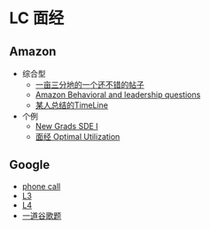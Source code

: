 # LC 面经

## Amazon

* 综合型
  * [一亩三分地的一个还不错的帖子](https://www.1point3acres.com/bbs/thread-576269-1-1.html)
  * [Amazon Behavioral and leadership questions](https://leetcode.com/discuss/interview-question/437082/amazon-behavioral-questions-leadership-principles-lp)
  * [某人总结的TimeLine](https://leetcode.com/discuss/general-discussion/435775/amazon-sde-new-grad-timeline)
* 个例
  * [New Grads SDE I](https://leetcode.com/discuss/interview-experience/434007/amazon-aws-sde-1-offer)
  * [面经 Optimal Utilization](https://leetcode.com/discuss/interview-question/373202/amazon-oa-2019-optimal-utilization)

## Google
* [phone call](https://leetcode.com/discuss/interview-question/469325/google-recruiter-phone-algorithms-and-complexity)
* [L3](https://leetcode.com/discuss/interview-experience/440123/google-l3-nov-2019-offer)
* [L4](https://leetcode.com/discuss/interview-experience/473018/google-l4-mtv-dec-2019-offer)
* [一道谷歌题](https://leetcode.com/discuss/interview-question/476340/google-onsite-min-modifications)